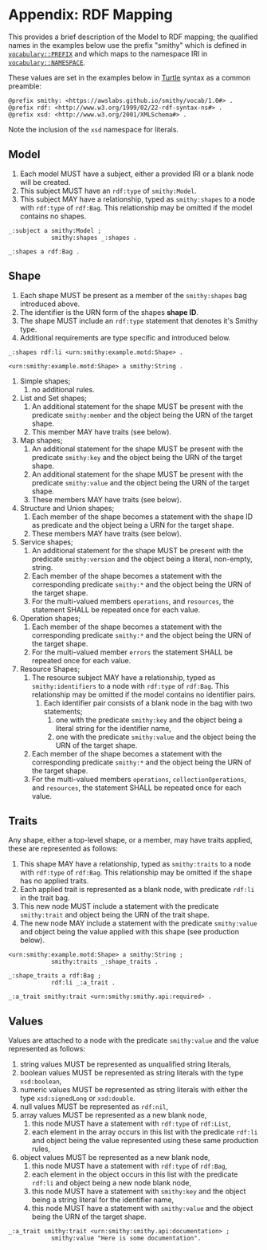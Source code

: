 # Appendix: RDF Mapping

This provides a brief description of the Model to RDF mapping; the qualified names in the examples
below use the prefix "smithy" which is defined in [`vocabulary::PREFIX`](../vocabulary/constant.PREFIX.html)
and which maps to the namespace IRI in [`vocabulary::NAMESPACE`](../vocabulary/constant.NAMESPACE.html).

These values are set in the examples below in [Turtle](https://www.w3.org/TR/turtle/) syntax as a
common preamble:

```turtle
@prefix smithy: <https://awslabs.github.io/smithy/vocab/1.0#> .
@prefix rdf: <http://www.w3.org/1999/02/22-rdf-syntax-ns#> .
@prefix xsd: <http://www.w3.org/2001/XMLSchema#> .
```

Note the inclusion of the `xsd` namespace for literals.

## Model

1. Each model MUST have a subject, either a provided IRI or a blank node will be created.
1. This subject MUST have an `rdf:type` of `smithy:Model`.
1. This subject MAY have a relationship, typed as `smithy:shapes` to a node with `rdf:type` of
   `rdf:Bag`. This relationship may be omitted if the model contains no shapes.

```turtle
_:subject a smithy:Model ;
            smithy:shapes _:shapes .

_:shapes a rdf:Bag .
```

## Shape

1. Each shape MUST be present as a member of the `smithy:shapes` bag introduced above.
1. The identifier is the URN form of the shapes **shape ID**.
1. The shape MUST include an `rdf:type` statement that denotes it's Smithy type.
1. Additional requirements are type specific and introduced below.

```turtle
_:shapes rdf:li <urn:smithy:example.motd:Shape> .

<urn:smithy:example.motd:Shape> a smithy:String .
```

1. Simple shapes;
   1. no additional rules.
1. List and Set shapes;
   1. An additional statement for the shape MUST be present with the predicate `smithy:member`
      and the object being the URN of the target shape.
   1. This member MAY have traits (see below).
1. Map shapes;
   1. An additional statement for the shape MUST be present with the predicate `smithy:key`
      and the object being the URN of the target shape.
   1. An additional statement for the shape MUST be present with the predicate `smithy:value`
      and the object being the URN of the target shape.
   1. These members MAY have traits (see below).
1. Structure and Union shapes;
   1. Each member of the shape becomes a statement with the shape ID as predicate and the object
      being a URN for the target shape.
   1. These members MAY have traits (see below).
1. Service shapes;
   1. An additional statement for the shape MUST be present with the predicate `smithy:version` and
      the object being a literal, non-empty, string.
   1. Each member of the shape becomes a statement with the corresponding predicate `smithy:*`
      and the object being the URN of the target shape.
   1. For the multi-valued members `operations`, and `resources`, the statement SHALL be repeated
      once for each value.
1. Operation shapes;
   1. Each member of the shape becomes a statement with the corresponding predicate `smithy:*`
      and the object being the URN of the target shape.
   1. For the multi-valued member `errors` the statement SHALL be repeated once for each value.
1. Resource Shapes;
   1. The resource subject MAY have a relationship, typed as `smithy:identifiers` to a node with
      `rdf:type` of `rdf:Bag`. This relationship may be omitted if the model contains no identifier
      pairs.
      1. Each identifier pair consists of a blank node in the bag with two statements;
         1. one with the predicate `smithy:key` and the object being a literal string for the identifier name,
         1. one with the predicate `smithy:value` and the object being the URN of the target shape.
   1. Each member of the shape becomes a statement with the corresponding predicate `smithy:*`
      and the object being the URN of the target shape.
   1. For the multi-valued members `operations`, `collectionOperations`, and `resources`, the
      statement SHALL be repeated once for each value.

## Traits

Any shape, either a top-level shape, or a member, may have traits applied, these are represented as
follows:

1. This shape MAY have a relationship, typed as `smithy:traits` to a node with `rdf:type` of
   `rdf:Bag`. This relationship may be omitted if the shape has no applied traits.
1. Each applied trait is represented as a blank node, with predicate `rdf:li` in the trait bag.
1. This new node MUST include a statement with the predicate `smithy:trait` and object being the
   URN of the trait shape.
1. The new node MAY include a statement with the predicate `smithy:value` and object being the
   value applied with this shape (see production below).

```turtle
<urn:smithy:example.motd:Shape> a smithy:String ;
            smithy:traits _:shape_traits .

_:shape_traits a rdf:Bag ;
            rdf:li _:a_trait .

_:a_trait smithy:trait <urn:smithy:smithy.api:required> .
```

## Values

Values are attached to a node with the predicate `smithy:value` and the value represented as follows:

1. string values MUST be represented as unqualified string literals,
1. boolean values MUST be represented as string literals with the type `xsd:boolean`,
1. numeric values MUST be represented as string literals with either the type `xsd:signedLong` or
   `xsd:double`.
1. null values MUST be represented as `rdf:nil`,
1. array values MUST be represented as a new blank node,
   1. this node MUST have a statement with `rdf:type` of `rdf:List`,
   1. each element in the array occurs in this list with the predicate `rdf:li` and object being
      the value represented using these same production rules,
1. object values MUST be represented as a new blank node,
   1. this node MUST have a statement with `rdf:type` of `rdf:Bag`,
   1. each element in the object occurs in this list with the predicate `rdf:li` and object being
      a new node blank node,
   1. this node MUST have a statement with `smithy:key` and the object being a string literal
      for the identifier name,
   1. this node MUST have a statement with `smithy:value` and the object being the URN of the
      target shape.

```turtle
_:a_trait smithy:trait <urn:smithy:smithy.api:documentation> ;
            smithy:value "Here is some documentation".
```
